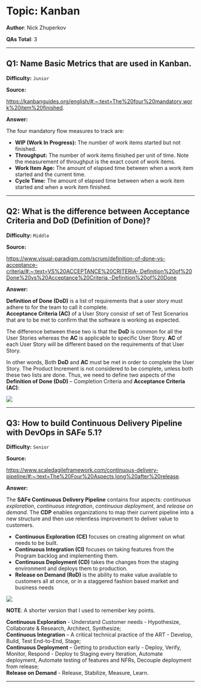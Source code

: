 # Topic: Kanban

**Author**: Nick Zhuperkov

**QAs Total**: 3

---

## Q1: Name Basic Metrics that are used in Kanban.

**Difficulty:** `Junior`

**Source:**

https://kanbanguides.org/english/#:~:text=The%20four%20mandatory,work%20item%20finished.

**Answer:**

The four mandatory flow measures to track are:

* **WIP (Work In Progress):** The number of work items started but not finished.
* **Throughput:** The number of work items finished per unit of time. Note the measurement of throughput is the exact count of work items.
* **Work Item Age:** The amount of elapsed time between when a work item started and the current time.
* **Cycle Time:** The amount of elapsed time between when a work item started and when a work item finished.

---

## Q2: What is the difference between Acceptance Criteria and DoD (Definition of Done)?

**Difficulty:** `Middle`

**Source:**

https://www.visual-paradigm.com/scrum/definition-of-done-vs-acceptance-criteria/#:~:text=VS%20ACCEPTANCE%20CRITERIA-,Definition%20of%20Done%20vs%20Acceptance%20Criteria,-Definition%20of%20Done

**Answer:**

**Definition of Done (DoD)** is a list of requirements that a user story must adhere to for the team to call it complete.  
**Acceptance Criteria (AC)** of a User Story consist of set of Test Scenarios that are to be met to confirm that the software is working as expected.

The difference between these two is that the **DoD** is common for all the User Stories whereas the **AC** is applicable to specific User Story. **AC** of each User Story will be different based on the requirements of that User Story.

In other words, Both **DoD** and **AC** must be met in order to complete the User Story.  The Product Increment is not considered to be complete, unless both these two lists are done. Thus, we need to define two aspects of the **Definition of Done (DoD)** – Completion Criteria and **Acceptance Criteria (AC)**:

![](https://www.visual-paradigm.com/servlet/editor-content/scrum/definition-of-done-vs-acceptance-criteria/sites/7/2018/11/definition-of-done-vs-acceptance-criteria.png)

---

## Q3: How to build Continuous Delivery Pipeline with DevOps in SAFe 5.1?

**Difficulty:** `Senior`

**Source:**

https://www.scaledagileframework.com/continuous-delivery-pipeline/#:~:text=The%20Four%20Aspects,long%20after%20release.

**Answer:**

The **SAFe Continuous Delivery Pipeline** contains four aspects: *continuous exploration*, *continuous integration*, *continuous deployment*, and *release on demand*. The **CDP** enables organizations to map their current pipeline into a new structure and then use relentless improvement to deliver value to customers.

* **Continuous Exploration (CE)** focuses on creating alignment on what needs to be built.
* **Continuous Integration (CI)** focuses on taking features from the Program backlog and implementing them.
* **Continuous Deployment (CD)** takes the changes from the staging environment and deploys them to production.
* **Release on Demand (RoD)** is the ability to make value available to customers all at once, or in a staggered fashion based market and business needs

![](https://stagingv5.wpenginepowered.com/wp-content/uploads/2021/02/CDP_F01_WEB-3.png)

**NOTE**: A shorter version that I used to remember key points.

**Continuous Exploration** - Understand Customer needs - Hypothesize, Collaborate & Research, Architect, Synthesize;  
**Continuous Integration** – A critical technical practice of the ART - Develop, Build, Test End-to-End, Stage;  
**Continuous Deployment** – Getting to production early - Deploy, Verify, Monitor, Respond - Deploy to Staging every Iteration, Automate deployment, Automate testing of features and NFRs, Decouple deployment from release;  
**Release on Demand** - Release, Stabilize, Measure, Learn.

---

